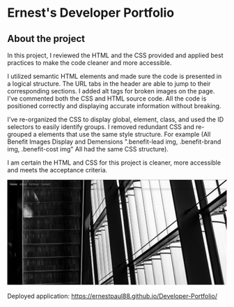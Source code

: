 # Ernest's Developer Portfolio

## About the project

In this project, I reviewed the HTML and the CSS provided and applied best practices to make the code cleaner and more accessible.

I utilized semantic HTML elements and made sure the code is presented in a logical structure. The URL tabs in the header are able to jump to their corresponding sections. I added alt tags for broken images on the page. I've commented both the CSS and HTML source code. All the code is positioned correctly and displaying accurate information without breaking.

I've re-organized the CSS to display global, element, class, and used the ID selectors to easily identify groups. I removed redundant CSS and re-grouped a elements that use the same style structure. For example (All Benefit Images Display and Demensions ".benefit-lead img, .benefit-brand img, .benefit-cost img" All had the same CSS structure).

I am certain the HTML and CSS for this project is cleaner, more accessible and meets the acceptance criteria. 

![Earn the Developer's Webpage preview](https://github.com/Ernestpaul88/Developer-Portfolio/blob/main/assets/img/Developer1.PNG)

Deployed application: https://ernestpaul88.github.io/Developer-Portfolio/